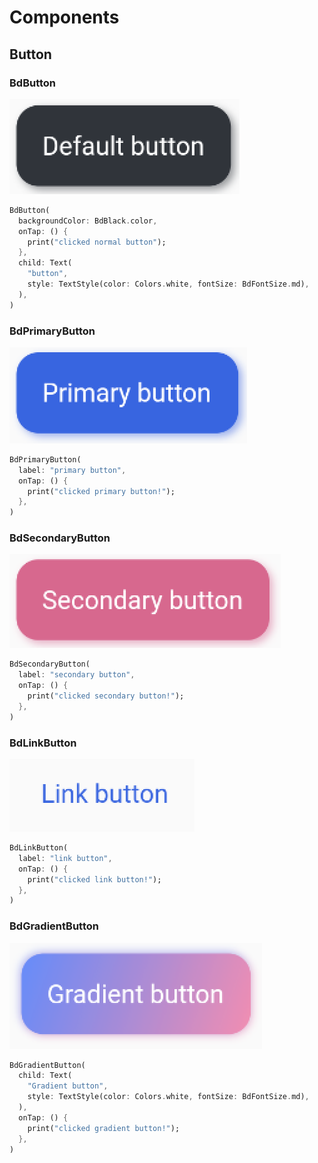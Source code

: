 # Components

## Button

### BdButton

![BdButton](./docs/BdButton.png)

```dart
BdButton(
  backgroundColor: BdBlack.color,
  onTap: () {
    print("clicked normal button");
  },
  child: Text(
    "button",
    style: TextStyle(color: Colors.white, fontSize: BdFontSize.md),
  ),
)
```

### BdPrimaryButton

![BdButton](./docs/BdPrimaryButton.png)

```dart
BdPrimaryButton(
  label: "primary button",
  onTap: () {
    print("clicked primary button!");
  },
)
```

### BdSecondaryButton

![BdButton](./docs/BdSecondaryButton.png)

```dart
BdSecondaryButton(
  label: "secondary button",
  onTap: () {
    print("clicked secondary button!");
  },
)
```

### BdLinkButton

![BdButton](./docs/BdLinkButton.png)

```dart
BdLinkButton(
  label: "link button",
  onTap: () {
    print("clicked link button!");
  },
)
```

### BdGradientButton

![BdButton](./docs/BdGradientButton.png)

```dart
BdGradientButton(
  child: Text(
    "Gradient button",
    style: TextStyle(color: Colors.white, fontSize: BdFontSize.md),
  ),
  onTap: () {
    print("clicked gradient button!");
  },
)
```